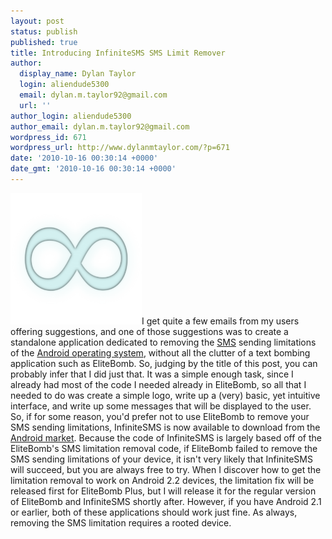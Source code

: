 ```yaml
---
layout: post
status: publish
published: true
title: Introducing InfiniteSMS SMS Limit Remover
author:
  display_name: Dylan Taylor
  login: aliendude5300
  email: dylan.m.taylor92@gmail.com
  url: ''
author_login: aliendude5300
author_email: dylan.m.taylor92@gmail.com
wordpress_id: 671
wordpress_url: http://www.dylanmtaylor.com/?p=671
date: '2010-10-16 00:30:14 +0000'
date_gmt: '2010-10-16 00:30:14 +0000'
---
```

<p><a href="/images/blog/2010/10/infinitesms-logo1.png"><img class="alignleft size-medium wp-image-670" title="InfiniteSMS Logo" src="/images/blog/2010/10/infinitesms-logo1.png?w=300" alt="" width="210" height="210" /></a>I get quite a few emails from my users offering suggestions, and one of those suggestions was to create a standalone application dedicated to removing the <a class="zem_slink" title="SMS" rel="wikipedia" href="http://en.wikipedia.org/wiki/SMS">SMS</a> sending limitations of the <a class="zem_slink" title="Android" rel="homepage" href="http://code.google.com/android/">Android operating system</a>, without all the clutter of a text bombing application such as EliteBomb. So, judging by the title of this post, you can probably infer that I did just that. It was a simple enough task, since I already had most of the code I needed already in EliteBomb, so all that I needed to do was create a simple logo, write up a (very) basic, yet intuitive interface, and write up some messages that will be displayed to the user. So, if for some reason, you'd prefer not to use EliteBomb to remove your SMS sending limitations, InfiniteSMS is now available to download from the <a class="zem_slink" title="Android Market" rel="homepage" href="http://www.android.com/market/">Android market</a>. Because the code of InfiniteSMS is largely based off of the EliteBomb's SMS limitation removal code, if EliteBomb failed to remove the SMS sending limitations of your device, it isn't very likely that InfiniteSMS will succeed, but you are always free to try. When I discover how to get the limitation removal to work on Android 2.2 devices, the limitation fix will be released first for EliteBomb Plus, but I will release it for the regular version of EliteBomb and InfiniteSMS shortly after. However, if you have Android 2.1 or earlier, both of these applications should work just fine. As always, removing the SMS limitation requires a rooted device.</p>
